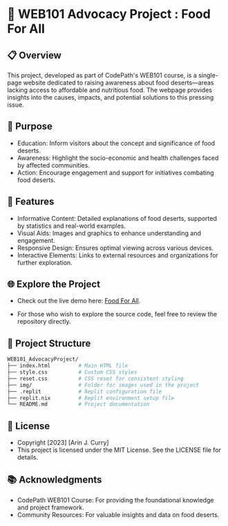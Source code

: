 # 🍎 WEB101 Advocacy Project : Food For All
## 📋 Overview
This project, developed as part of CodePath's WEB101 course, is a single-page website dedicated to raising awareness about food deserts—areas lacking access to affordable and nutritious food. The webpage provides insights into the causes, impacts, and potential solutions to this pressing issue.

## 🎯 Purpose
- Education: Inform visitors about the concept and significance of food deserts.
- Awareness: Highlight the socio-economic and health challenges faced by affected communities.
- Action: Encourage engagement and support for initiatives combating food deserts.
  
## 🌟 Features
- Informative Content: Detailed explanations of food deserts, supported by statistics and real-world examples.
- Visual Aids: Images and graphics to enhance understanding and engagement.
- Responsive Design: Ensures optimal viewing across various devices.
- Interactive Elements: Links to external resources and organizations for further exploration.
  
## 🌐 Explore the Project
- Check out the live demo here: [Food For All](https://replit.com/@AJCURRY725/ACurryAdvocacyProject).

- For those who wish to explore the source code, feel free to review the repository directly.

## 📂 Project Structure
```bash
WEB101_AdvocacyProject/
├── index.html         # Main HTML file
├── style.css          # Custom CSS styles
├── reset.css          # CSS reset for consistent styling
├── img/               # Folder for images used in the project
├── .replit            # Replit configuration file
├── replit.nix         # Replit environment setup file
└── README.md          # Project documentation
```
## 📝 License
- Copyright [2023] [Arin J. Curry]
- This project is licensed under the MIT License. See the LICENSE file for details.

## 📚 Acknowledgments
- CodePath WEB101 Course: For providing the foundational knowledge and project framework.
- Community Resources: For valuable insights and data on food deserts.
